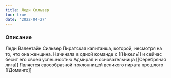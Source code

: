 ```yaml
---
title: Леди Сильвер
toc: true
date: '2022-04-27'
---
```


### Описание
Леди Валентайн Сильвер
Пиратская капитанша, которой, несмотря на то, что она женщина. 
Начинала в одной команде с [[Никель]] и сейчас бесит его своей успешностью
Адмирал и основательница [[Серебряная лига]]
Является своеобразной поклонницей великого пирата прошлого [[Доминго]]

